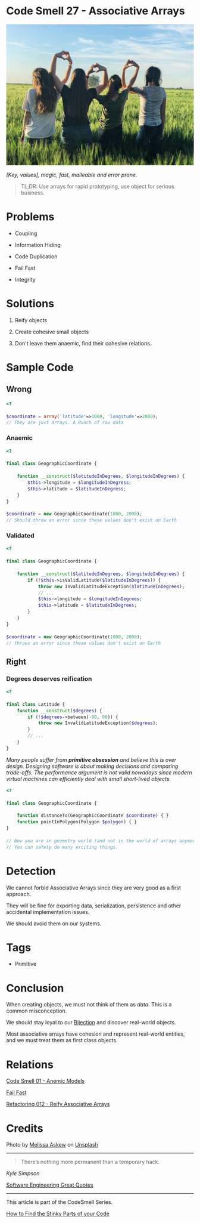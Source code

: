 # Code Smell 27 - Associative Arrays

![Code Smell 27 - Associative Arrays](Code%20Smell%2027%20-%20Associative%20Arrays.jpg)

*[Key, values], magic, fast, malleable and error prone.*

> TL;DR: Use arrays for rapid prototyping, use object for serious business.
 
# Problems

- Coupling

- Information Hiding

- Code Duplication

- Fail Fast

- Integrity

# Solutions

1. Reify objects

2. Create cohesive small objects

3. Don't leave them anaemic, find their cohesive relations.

# Sample Code

## Wrong 

<!-- [Gist Url](https://gist.github.com/mcsee/ff148550e3d2018c2ee345ea0790e8fc) -->

```php
<?

$coordinate = array('latitude'=>1000, 'longitude'=>2000); 
// They are just arrays. A Bunch of raw data
```

### Anaemic

<!-- [Gist Url](https://gist.github.com/mcsee/1ac19d1af240d28a59c01134cd487b7e) -->

```php
<?

final class GeographicCoordinate {

    function __construct($latitudeInDegrees, $longitudeInDegrees) {
        $this->longitude = $longitudeInDegress;
        $this->latitude = $latitudeInDegress;
    }
}

$coordinate = new GeographicCoordinate(1000, 2000);
// Should throw an error since these values don't exist on Earth
```

### Validated

<!-- [Gist Url](https://gist.github.com/mcsee/4753e242da21027d2a8e7243de877250) -->

```php
<?

final class GeographicCoordinate {

    function __construct($latitudeInDegrees, $longitudeInDegrees) {
        if (!$this->isValidLatitude($latitudeInDegrees)) {
            throw new InvalidLatitudeException($latitudeInDegrees);
            // ...
            $this->longitude = $longitudeInDegrees;
            $this->latitude = $latitudeInDegrees;
        }
    }
}

$coordinate = new GeographicCoordinate(1000, 2000);
// throws an error since these values don't exist on Earth
```

## Right

### Degrees deserves reification

<!-- [Gist Url](https://gist.github.com/mcsee/33f84258133eb9bafbac1f85532527c6) -->

```php
<?

final class Latitude {
    function __construct($degrees) {
        if (!$degrees->between(-90, 90)) {
            throw new InvalidLatitudeException($degrees);
        }
        // ...
    }
}
```

*Many people suffer from __primitive obsession__ and believe this is over design. 
Designing software is about making decisions and comparing trade-offs.
The performance argument is not valid nowadays since modern virtual machines can efficiently deal with small short-lived objects.*

<!-- [Gist Url](https://gist.github.com/mcsee/9f7c55093672a63ec8c89ca24b9a7277) -->

```php
<?

final class GeographicCoordinate {

    function distanceTo(GeographicCoordinate $coordinate) { }
    function pointInPolygon(Polygon $polygon) { }
}

// Now you are in geometry world (and not in the world of arrays anymore). 
// You can safely do many exciting things.
```

# Detection

We cannot forbid Associative Arrays since they are very good as a first approach.

They will be fine for exporting data, serialization, persistence and other accidental implementation issues.

We should avoid them on our systems.

# Tags

- Primitive

# Conclusion

When creating objects, we must not think of them as *data*. This is a common misconception.

We should stay loyal to our [Bijection](https://github.com/mcsee/Software-Design-Articles/tree/main/Articles/Theory/The%20One%20and%20Only%20Software%20Design%20Principle/readme.md) and discover real-world objects.

Most associative arrays have cohesion and represent real-world entities, and we must treat them as first class objects.

# Relations

[Code Smell 01 - Anemic Models](https://github.com/mcsee/Software-Design-Articles/tree/main/Articles/Code%20Smells/Code%20Smell%2001%20-%20Anemic%20Models/readme.md)

[Fail Fast](https://github.com/mcsee/Software-Design-Articles/tree/main/Articles/Theory/Fail%20Fast/readme.md)

[Refactoring 012 - Reify Associative Arrays](https://github.com/mcsee/Software-Design-Articles/tree/main/Articles/Refactorings/Refactoring%20012%20-%20Reify%20Associative%20Arrays/readme.md)

# Credits

Photo by [Melissa Askew](https://unsplash.com/@melissaaskew) on [Unsplash](https://unsplash.com/s/photos/group)

* * *

> There’s nothing more permanent than a temporary hack.

_Kyle Simpson_ 

[Software Engineering Great Quotes](https://github.com/mcsee/Software-Design-Articles/tree/main/Articles/Quotes/Software%20Engineering%20Great%20Quotes/readme.md)

* * *

This article is part of the CodeSmell Series.

[How to Find the Stinky Parts of your Code](https://github.com/mcsee/Software-Design-Articles/tree/main/Articles/Code%20Smells/How%20to%20Find%20the%20Stinky%20parts%20of%20your%20Code/readme.md)
